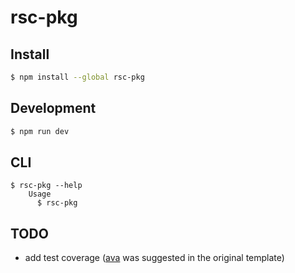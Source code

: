 # rsc-pkg

## Install

```bash
$ npm install --global rsc-pkg
```


## Development

```bash
$ npm run dev
```

## CLI

```
$ rsc-pkg --help
	Usage
	  $ rsc-pkg
```


## TODO

- add test coverage ([ava](https://github.com/avajs/ava) was suggested in the original template)
